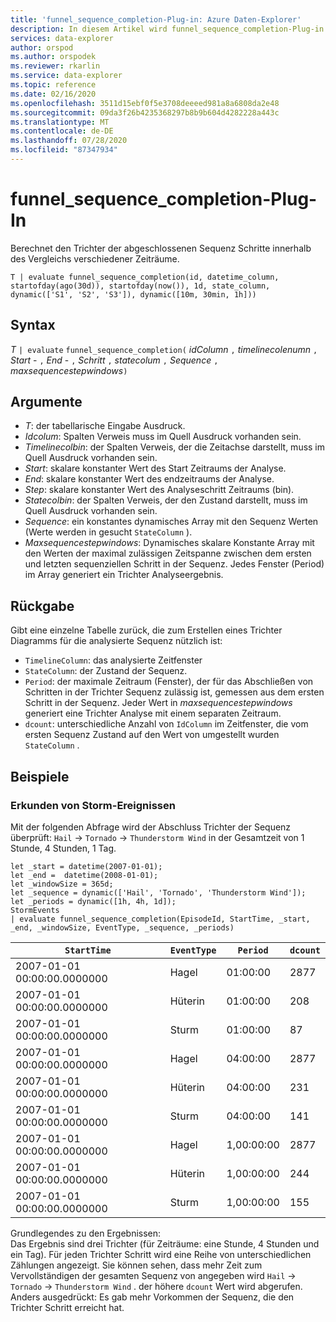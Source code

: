 ```yaml
---
title: 'funnel_sequence_completion-Plug-in: Azure Daten-Explorer'
description: In diesem Artikel wird funnel_sequence_completion-Plug-in in Azure Daten-Explorer beschrieben.
services: data-explorer
author: orspod
ms.author: orspodek
ms.reviewer: rkarlin
ms.service: data-explorer
ms.topic: reference
ms.date: 02/16/2020
ms.openlocfilehash: 3511d15ebf0f5e3708deeeed981a8a6808da2e48
ms.sourcegitcommit: 09da3f26b4235368297b8b9b604d4282228a443c
ms.translationtype: MT
ms.contentlocale: de-DE
ms.lasthandoff: 07/28/2020
ms.locfileid: "87347934"
---
```

# <a name="funnel_sequence_completion-plugin"></a>funnel_sequence_completion-Plug-In

Berechnet den Trichter der abgeschlossenen Sequenz Schritte innerhalb des Vergleichs verschiedener Zeiträume.

```kusto
T | evaluate funnel_sequence_completion(id, datetime_column, startofday(ago(30d)), startofday(now()), 1d, state_column, dynamic(['S1', 'S2', 'S3']), dynamic([10m, 30min, 1h]))
```

## <a name="syntax"></a>Syntax

*T* `| evaluate` `funnel_sequence_completion(` *idColumn* `,` *timelinecolenumn* `,` *Start* - `,` *End* - `,` *Schritt* `,` *statecolum* `,` *Sequence* `,` *maxsequencestepwindows*`)`

## <a name="arguments"></a>Argumente

* *T*: der tabellarische Eingabe Ausdruck.
* *Idcolum*: Spalten Verweis muss im Quell Ausdruck vorhanden sein.
* *Timelinecolbin*: der Spalten Verweis, der die Zeitachse darstellt, muss im Quell Ausdruck vorhanden sein.
* *Start*: skalare konstanter Wert des Start Zeitraums der Analyse.
* *End*: skalare konstanter Wert des endzeitraums der Analyse.
* *Step*: skalare konstanter Wert des Analyseschritt Zeitraums (bin).
* *Statecolbin*: der Spalten Verweis, der den Zustand darstellt, muss im Quell Ausdruck vorhanden sein.
* *Sequence*: ein konstantes dynamisches Array mit den Sequenz Werten (Werte werden in gesucht `StateColumn` ).
* *Maxsequencestepwindows*: Dynamisches skalare Konstante Array mit den Werten der maximal zulässigen Zeitspanne zwischen dem ersten und letzten sequenziellen Schritt in der Sequenz. Jedes Fenster (Period) im Array generiert ein Trichter Analyseergebnis.

## <a name="returns"></a>Rückgabe

Gibt eine einzelne Tabelle zurück, die zum Erstellen eines Trichter Diagramms für die analysierte Sequenz nützlich ist:

* `TimelineColumn`: das analysierte Zeitfenster
* `StateColumn`: der Zustand der Sequenz.
* `Period`: der maximale Zeitraum (Fenster), der für das Abschließen von Schritten in der Trichter Sequenz zulässig ist, gemessen aus dem ersten Schritt in der Sequenz. Jeder Wert in *maxsequencestepwindows* generiert eine Trichter Analyse mit einem separaten Zeitraum. 
* `dcount`: unterschiedliche Anzahl von `IdColumn` im Zeitfenster, die vom ersten Sequenz Zustand auf den Wert von umgestellt wurden `StateColumn` .

## <a name="examples"></a>Beispiele

### <a name="exploring-storm-events"></a>Erkunden von Storm-Ereignissen 

Mit der folgenden Abfrage wird der Abschluss Trichter der Sequenz überprüft: `Hail`  ->  `Tornado`  ->  `Thunderstorm Wind` in der Gesamtzeit von 1 Stunde, 4 Stunden, 1 Tag. 

<!-- csl: https://help.kusto.windows.net:443/Samples -->
```kusto
let _start = datetime(2007-01-01);
let _end =  datetime(2008-01-01);
let _windowSize = 365d;
let _sequence = dynamic(['Hail', 'Tornado', 'Thunderstorm Wind']);
let _periods = dynamic([1h, 4h, 1d]);
StormEvents
| evaluate funnel_sequence_completion(EpisodeId, StartTime, _start, _end, _windowSize, EventType, _sequence, _periods) 
```

|`StartTime`|`EventType`|`Period`|`dcount`|
|---|---|---|---|
|2007-01-01 00:00:00.0000000|Hagel|01:00:00|2877|
|2007-01-01 00:00:00.0000000|Hüterin|01:00:00|208|
|2007-01-01 00:00:00.0000000|Sturm|01:00:00|87|
|2007-01-01 00:00:00.0000000|Hagel|04:00:00|2877|
|2007-01-01 00:00:00.0000000|Hüterin|04:00:00|231|
|2007-01-01 00:00:00.0000000|Sturm|04:00:00|141|
|2007-01-01 00:00:00.0000000|Hagel|1,00:00:00|2877|
|2007-01-01 00:00:00.0000000|Hüterin|1,00:00:00|244|
|2007-01-01 00:00:00.0000000|Sturm|1,00:00:00|155|

Grundlegendes zu den Ergebnissen:  
Das Ergebnis sind drei Trichter (für Zeiträume: eine Stunde, 4 Stunden und ein Tag). Für jeden Trichter Schritt wird eine Reihe von unterschiedlichen Zählungen angezeigt. Sie können sehen, dass mehr Zeit zum Vervollständigen der gesamten Sequenz von angegeben wird `Hail`  ->  `Tornado`  ->  `Thunderstorm Wind` . der höhere `dcount` Wert wird abgerufen. Anders ausgedrückt: Es gab mehr Vorkommen der Sequenz, die den Trichter Schritt erreicht hat.
